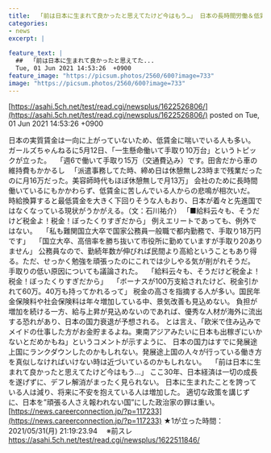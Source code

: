```yaml
---
title:  「前は日本に生まれて良かったと思えてたけど今はもう…」 日本の長時間労働＆低賃金で疲弊する人々 ★6  
categories:
- news
excerpt: |
  
feature_text: |
  ##  「前は日本に生まれて良かったと思えてた...
  Tue, 01 Jun 2021 14:53:26  +0900
feature_image: "https://picsum.photos/2560/600?image=733"
image: "https://picsum.photos/2560/600?image=733"
---
```


[https://asahi.5ch.net/test/read.cgi/newsplus/1622526806/](https://asahi.5ch.net/test/read.cgi/newsplus/1622526806/)
posted on Tue, 01 Jun 2021 14:53:26  +0900

<!--more-->

日本の実質賃金は一向に上がっていないため、低賃金に喘いでいる人も多い。 ガールズちゃんねるに5月12日、「一生懸命働いて手取り10万台」というトピックが立った。 　「週6で働いて手取り15万（交通費込み）です。田舎だから車の維持費もかかるし 　「派遣事務してた時、締め日は休憩無し23時まで残業だったのに月16万だった。美容師時代もほぼ休憩無しで月13万」 会社のために長時間働いているにもかかわらず、低賃金に苦しんでいる人からの悲鳴が相次いだ。 時給換算すると最低賃金を大きく下回りそうな人もおり、日本が着々と先進国ではなくなっている現状がうかがえる。（文：石川祐介） 「■給料云々も、そうだけど税金よ！税金！ぼったくりすぎだから」 例えエリートであっても、例外ではない。 　「私も難関国立大卒で国家公務員一般職で都内勤務で、手取り18万円です」 　「国立大卒、高倍率を勝ち抜いて市役所に勤めていますが手取り20ありません」 公務員なので、勤続年数が伸びれば民間より高給ということもあり得る。ただ、せっかく勉強を頑張ったのにこれでは少しやる気が削がれそうだ。 手取りの低い原因についても議論された。 　「給料云々も、そうだけど税金よ！税金！ぼったくりすぎだから」 　「ボーナスが100万支給されたけど、税金引かれて60万。40万も持ってかれるって」 税金の高さを指摘する人が多い。国民年金保険料や社会保険料は年々増加している中、景気改善も見込めない。 負担が増加を続ける一方、給与上昇が見込めないのであれば、優秀な人材が海外に流出する恐れがあり、日本の国力衰退が予想される。 とは言え、「欧米で住み込みでメイドの仕事した方がお金貯まるよね。東南アジアみたいに日本も出稼ぎにいかないとだめかもね」というコメントが示すように、 日本の国力はすでに発展途上国にランクダウンしたのかもしれない。発展途上国の人々が行っている働き方を真似しなければいけない時は近づいているのかもしれない。 　「前は日本に生まれて良かったと思えてたけど今はもう…」 ここ30年、日本経済は一切の成長を遂げずに、デフレ解消がまったく見られない。 日本に生まれたことを誇っている人は減り、将来に不安を抱えている人は増加した。 適切な政策を講じずに、日本を”頑張る人さえ報われない国”にした政治家の罪は重い。 [https://news.careerconnection.jp/?p=117233](https://news.careerconnection.jp/?p=117233) ★1が立った時間：2021/05/31(月) 21:19:23.94　 ※前スレ https://asahi.5ch.net/test/read.cgi/newsplus/1622511846/
